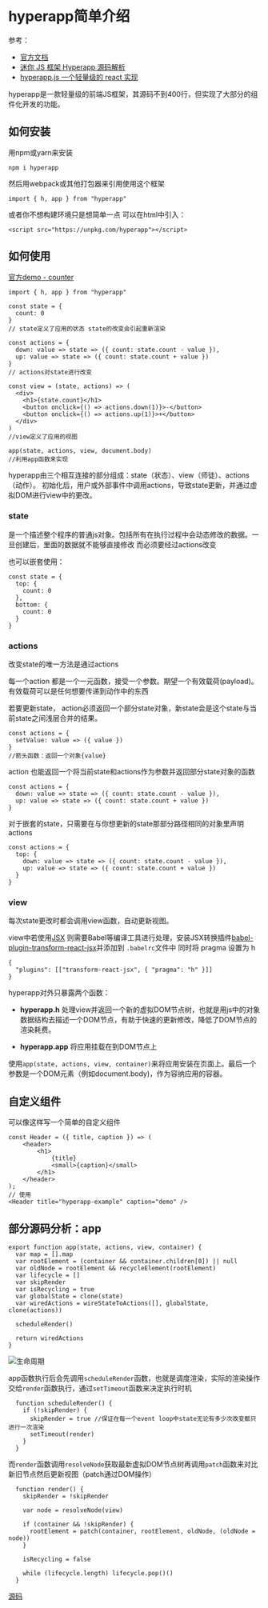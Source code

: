 # hyperapp简单介绍

参考：
+ [官方文档](https://github.com/hyperapp/hyperapp/blob/master/README.md#getting-started)
+ [迷你 JS 框架 Hyperapp 源码解析](https://juejin.im/post/5af992626fb9a07aa925d981)
+ [hyperapp.js 一个轻量级的 react 实现](https://blog.csdn.net/u013707249/article/details/78980945)

hyperapp是一款轻量级的前端JS框架，其源码不到400行，但实现了大部分的组件化开发的功能。

## 如何安装

用npm或yarn来安装

`npm i hyperapp`

然后用webpack或其他打包器来引用使用这个框架

`import { h, app } from "hyperapp"`

或者你不想构建环境只是想简单一点 可以在html中引入：

`<script src="https://unpkg.com/hyperapp"></script>`



## 如何使用

[官方demo - counter](https://codepen.io/jorgebucaran/pen/zNxZLP?editors=0010)

```
import { h, app } from "hyperapp"

const state = {
  count: 0
}
// state定义了应用的状态 state的改变会引起重新渲染

const actions = {
  down: value => state => ({ count: state.count - value }),
  up: value => state => ({ count: state.count + value })
}
// actions对state进行改变

const view = (state, actions) => (
  <div>
    <h1>{state.count}</h1>
    <button onclick={() => actions.down(1)}>-</button>
    <button onclick={() => actions.up(1)}>+</button>
  </div>
)
//view定义了应用的视图 

app(state, actions, view, document.body)
//利用app函数来实现
```

hyperapp由三个相互连接的部分组成：state（状态）、view（师徒）、actions（动作）。
初始化后，用户或外部事件中调用actions，导致state更新，并通过虚拟DOM进行view中的更改。

### state

是一个描述整个程序的普通js对象。包括所有在执行过程中会动态修改的数据。一旦创建后，里面的数据就不能够直接修改 而必须要经过actions改变

也可以嵌套使用：
```
const state = {
  top: {
    count: 0
  },
  bottom: {
    count: 0
  }
}
```

### actions

改变state的唯一方法是通过actions

每一个action 都是一个一元函数，接受一个参数。期望一个有效载荷(payload)。有效载荷可以是任何想要传递到动作中的东西

若要更新state， action必须返回一个部分state对象，新state会是这个state与当前state之间浅层合并的结果。
```
const actions = {
  setValue: value => ({ value })
}
//箭头函数：返回一个对象{value}
```

action 也能返回一个将当前state和actions作为参数并返回部分state对象的函数
```
const actions = {
  down: value => state => ({ count: state.count - value }),
  up: value => state => ({ count: state.count + value })
}
```

对于嵌套的state，只需要在与你想更新的state那部分路径相同的对象里声明actions
```
const actions = {
  top: {
    down: value => state => ({ count: state.count - value }),
    up: value => state => ({ count: state.count + value })
  }
}
```


### view

每次state更改时都会调用view函数，自动更新视图。

view中若使用[JSX](https://blog.csdn.net/a153375250/article/details/53434299) 则需要Babel等编译工具进行处理，安装JSX转换插件[babel-plugin-transform-react-jsx](https://babeljs.io/docs/en/babel-plugin-transform-react-jsx)并添加到 `.babelrc`文件中 同时将 pragma 设置为 h
```
{
  "plugins": [["transform-react-jsx", { "pragma": "h" }]]
}
```


hyperapp对外只暴露两个函数：

+ **hyperapp.h** 处理view并返回一个新的虚拟DOM节点树，也就是用js中的对象数据结构去描述一个DOM节点，有助于快速的更新修改，降低了DOM节点的渲染耗费。

+ **hyperapp.app** 将应用挂载在到DOM节点上

使用`app(state, actions, view, container)`来将应用安装在页面上。最后一个参数是一个DOM元素（例如document.body)，作为容纳应用的容器。


## 自定义组件

可以像这样写一个简单的自定义组件
```
const Header = ({ title, caption }) => (
    <header>
        <h1>
            {title}
            <small>{caption}</small>
        </h1>
    </header>
);
// 使用
<Header title="hyperapp-example" caption="demo" />
```

## 部分源码分析：app

```
export function app(state, actions, view, container) {
  var map = [].map
  var rootElement = (container && container.children[0]) || null
  var oldNode = rootElement && recycleElement(rootElement)
  var lifecycle = []
  var skipRender
  var isRecycling = true
  var globalState = clone(state)
  var wiredActions = wireStateToActions([], globalState, clone(actions))

  scheduleRender()

  return wiredActions
}
```
![生命周期](https://user-gold-cdn.xitu.io/2018/5/14/1635ee46e8e19228?imageView2/0/w/1280/h/960/format/webp/ignore-error/1)

app函数执行后会先调用`scheduleRender`函数，也就是调度渲染，实际的渲染操作交给`render`函数执行，通过`setTimeout`函数来决定执行时机
```
  function scheduleRender() {
    if (!skipRender) {
      skipRender = true //保证在每一个event loop中state无论有多少次改变都只进行一次渲染
      setTimeout(render)
    }
  }
```

而`render`函数调用`resolveNode`获取最新虚拟DOM节点树再调用`patch`函数来对比新旧节点然后更新视图（patch通过DOM操作）

```
  function render() {
    skipRender = !skipRender

    var node = resolveNode(view)

    if (container && !skipRender) {
      rootElement = patch(container, rootElement, oldNode, (oldNode = node))
    }

    isRecycling = false

    while (lifecycle.length) lifecycle.pop()()
  }
```

[源码](https://github.com/hyperapp/hyperapp/blob/master/src/index.js)